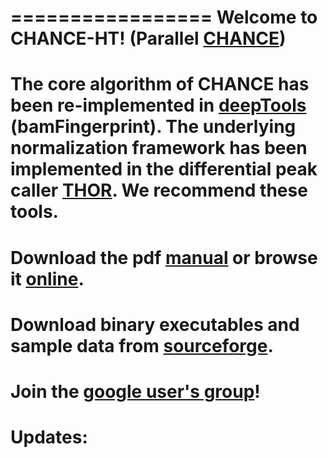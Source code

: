 =================
Welcome to CHANCE-HT! (Parallel [CHANCE](https://github.com/songlab/chance))
=================
The core algorithm of CHANCE has been re-implemented in [deepTools](https://deeptools.github.io) (bamFingerprint). The underlying normalization framework has been implemented in the differential peak caller [THOR](http://nar.oxfordjournals.org/content/early/2016/08/01/nar.gkw680.full). We recommend these tools.
=================
Download the pdf [manual](https://github.com/diazlab/chance/raw/master/Manual.pdf) or browse it [online](https://github.com/diazlab/chance/wiki/).
=================
Download binary executables and sample data from [sourceforge](https://sourceforge.net/projects/chanceht/).
========
Join the [google user's group](https://groups.google.com/forum/#!forum/chance-users-group)!
=========
Updates:
=========
